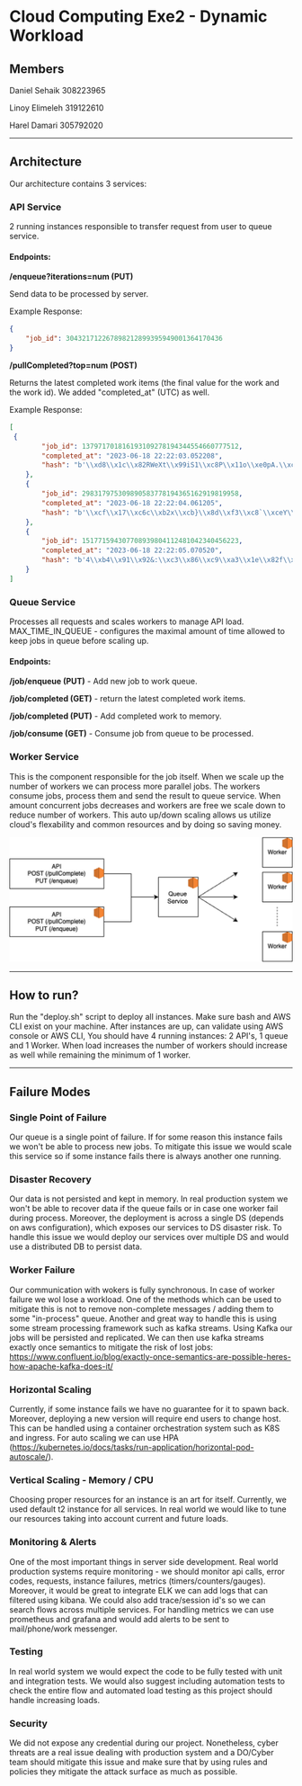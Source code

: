 
# Cloud Computing Exe2 - Dynamic Workload


## Members

Daniel Sehaik 308223965

Linoy Elimeleh 319122610

Harel Damari 305792020


---

## Architecture
Our architecture contains 3 services:

### API Service 

2 running instances responsible to transfer request from user to queue service.

#### Endpoints:

**/enqueue?iterations=num (PUT)**

Send data to be processed by server.

Example Response:

```json
{
    "job_id": 304321712267898212899395949001364170436
}
```

**/pullCompleted?top=num (POST)**

Returns the latest completed work items (the final value for the work and the work id). We added "completed_at" (UTC) as well.

Example Response:
```json
[
 {
        "job_id": 137971701816193109278194344554660777512,
        "completed_at": "2023-06-18 22:22:03.052208",
        "hash": "b'\\xd8\\x1c\\x82RWeXt\\x99iS1\\xc8P\\x11o\\xe0pA.\\xc6\\xb3\\x91\\xa8uX$\\x02\\x997\\x7f\\xa6\\xd6Fz\\x13\\xf2jQ\\xbc\\x1e\\x1c\\xf2\\xc9\\xbe\\x1d_\\xdbQ\\x8f\\x9ds\\x1e>j\\xf7{(\\xc9\\x1d\\xfatu\\xf8'"
    },
    {
        "job_id": 298317975309890583778194365162919819958,
        "completed_at": "2023-06-18 22:22:04.061205",
        "hash": "b'\\xcf\\x17\\xc6c\\xb2x\\xcb}\\x8d\\xf3\\xc8`\\xceY\\x02\\xa4\\xd1\\x9ck\\xfc\\x1a\\xa9!a#\\x11\\xc2L\\xba\\xe1<]H\\xedX\\xdb\\xae\\x9f\\xa7\\x93\\xb6\\x8fN5\\xdc\\xd7\\xc5\\x9b\\x8aCSO4\\xa5v\\xec\\xa5\\xeep{\\x9b\\\\Ly'"
    },
    {
        "job_id": 151771594307708939804112481042340456223,
        "completed_at": "2023-06-18 22:22:05.070520",
        "hash": "b'4\\xb4\\x91\\x92&:\\xc3\\x86\\xc9\\xa3\\x1e\\x82f\\x1f\\x18p\\xc8\\xab\\x85\\xc2\\xc8K\\xfet\\x18\\x9a\\\\\\xda\\x80\\xccq\\t\\x9e\\xe1MaJ\\xc5@\\xaa\\xea\\x956\\xc4#\\n\\xce\\x0e\\xd9\\x03<I\\xda\\x947\\x00A\\xdcM\\x88\\xd7&J\\xcf'"
    }
]
```
### Queue Service 

Processes all requests and scales workers to manage API load. MAX_TIME_IN_QUEUE - configures the maximal amount of time allowed to keep jobs in queue before scaling up.

#### Endpoints:

**/job/enqueue (PUT)** - Add new job to work queue.

**/job/completed (GET)** - return the latest completed work items.

**/job/completed (PUT)** - Add completed work to memory.

**/job/consume (GET)** - Consume job from queue to be processed.

### Worker Service


This is the component responsible for the job itself. When we scale up the number of workers we can process more parallel jobs.
The workers consume jobs, process them and send the result to queue service.
When amount concurrent jobs decreases and workers are free we scale down to reduce number of workers.
This auto up/down scaling allows us utilize cloud's flexability and common resources and by doing so saving money.

![](architecture.png)

---

## How to run?
Run the "deploy.sh" script to deploy all instances.
Make sure bash and AWS CLI exist on your machine.
After instances are up, can validate using AWS console or AWS CLI, 
You should have 4 running instances: 2 API's, 1 queue and 1 Worker.
When load increases the number of workers should increase as well while remaining the minimum of 1 worker.


---
## Failure Modes

### Single Point of Failure
Our queue is a single point of failure. If for some reason this instance fails we won't be able to process new jobs.
To mitigate this issue we would scale this service so if some instance fails there is always another one running.

### Disaster Recovery
Our data is not persisted and kept in memory. In real production system we won't be able to recover data if the queue fails or in case one worker fail during process.
Moreover, the deployment is across a single DS (depends on aws configuration), which exposes our services to DS disaster risk.
To handle this issue we would deploy our services over multiple DS and would use a distributed DB to persist data.

### Worker Failure
Our communication with wokers is fully synchronous. In case of worker failure we wol lose a workload.
One of the methods which can be used to mitigate this is not to remove non-complete messages / adding them to some "in-process" queue.
Another and great way to handle this is using some stream processing framework such as kafka streams.
Using Kafka our jobs will be persisted and replicated. We can then use kafka streams exactly once semantics to mitigate the risk of lost jobs:
https://www.confluent.io/blog/exactly-once-semantics-are-possible-heres-how-apache-kafka-does-it/

### Horizontal Scaling
Currently, if some instance fails we have no guarantee for it to spawn back.
Moreover, deploying a new version will require end users to change host.
This can be handled using a container orchestration system such as K8S and ingress.
For auto scaling we can use HPA (https://kubernetes.io/docs/tasks/run-application/horizontal-pod-autoscale/).

### Vertical Scaling - Memory / CPU
Choosing proper resources for an instance is an art for itself. Currently, we used default t2 instance for all services.
In real world we would like to tune our resources taking into account current and future loads.

### Monitoring & Alerts
One of the most important things in server side development. Real world production systems require monitoring - we should monitor api calls, error codes, requests, instance failures, metrics (timers/counters/gauges).
Moreover, it would be great to integrate ELK we can add logs that can filtered using kibana. We could also add trace/session id's so we can search flows across multiple services.
For handling metrics we can use prometheus and grafana and would add alerts to be sent to mail/phone/work messenger.

### Testing
In real world system we would expect the code to be fully tested with unit and integration tests.
We would also suggest including automation tests to check the entire flow and automated load testing as this project should handle increasing loads.

### Security
We did not expose any credential during our project. 
Nonetheless, cyber threats are a real issue dealing with production system and a DO/Cyber team should mitigate this issue and make sure that by using rules and policies they mitigate the attack surface as much as possible.
